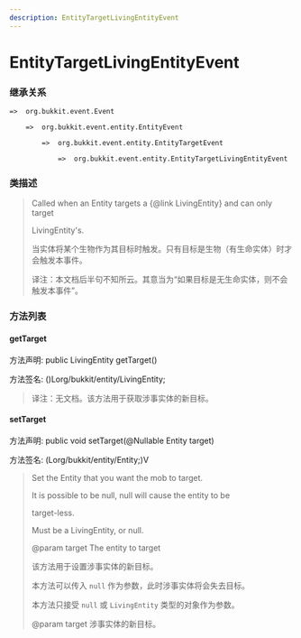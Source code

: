 ```yaml
---
description: EntityTargetLivingEntityEvent
---
```


# EntityTargetLivingEntityEvent

### 继承关系

    =>  org.bukkit.event.Event

        =>  org.bukkit.event.entity.EntityEvent

            =>  org.bukkit.event.entity.EntityTargetEvent

                =>  org.bukkit.event.entity.EntityTargetLivingEntityEvent

### 类描述

> Called when an Entity targets a {@link LivingEntity} and can only target
>
> LivingEntity's.
>
>
> 
> 当实体将某个生物作为其目标时触发。只有目标是生物（有生命实体）时才会触发本事件。
>
>
> 
> 译注：本文档后半句不知所云。其意当为“如果目标是无生命实体，则不会触发本事件”。

### 方法列表

#### getTarget

方法声明: public LivingEntity getTarget()

方法签名: ()Lorg/bukkit/entity/LivingEntity;

> 译注：无文档。该方法用于获取涉事实体的新目标。

#### setTarget

方法声明: public void setTarget(@Nullable Entity target)

方法签名: (Lorg/bukkit/entity/Entity;)V

> Set the Entity that you want the mob to target.
>
> It is possible to be null, null will cause the entity to be
>
> target-less.
>
> Must be a LivingEntity, or null.
>
> @param target The entity to target
>
>
> 
> 该方法用于设置涉事实体的新目标。
>
> 本方法可以传入 `null` 作为参数，此时涉事实体将会失去目标。
>
> 本方法只接受 `null` 或 `LivingEntity` 类型的对象作为参数。
>
> @param target 涉事实体的新目标。